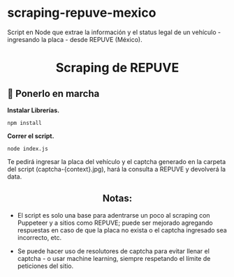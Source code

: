 # scraping-repuve-mexico
Script en Node que extrae la información y el status legal de un vehículo - ingresando la placa - desde REPUVE (México).

<h1 align="center">
  Scraping de REPUVE
</h1>

## 🚀 Ponerlo en marcha

**Instalar Librerías.**

```shell
npm install
   ```

**Correr el script.**

```shell
node index.js
   ```
   
Te pedirá ingresar la placa del vehículo y el captcha generado en la carpeta del script (captcha-{context}.jpg), hará la consulta a REPUVE y devolverá la data.

<h2 align="center">Notas:</h2>

- El script es solo una base para adentrarse un poco al scraping con Puppeteer y a sitios como REPUVE; puede ser mejorado agregando respuestas en caso de que la placa no exista o el captcha ingresado sea incorrecto, etc.

- Se puede hacer uso de resolutores de captcha para evitar llenar el captcha - o usar machine learning, siempre respetando el límite de peticiones del sitio.
